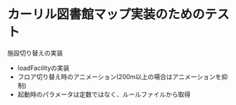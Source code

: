 
# カーリル図書館マップ実装のためのテスト

施設切り替えの実装

 - loadFacilityの実装
 - フロア切り替え時のアニメーション(200m以上の場合はアニメーションを抑制)
 - 起動時のパラメータは定数ではなく、ルールファイルから取得
